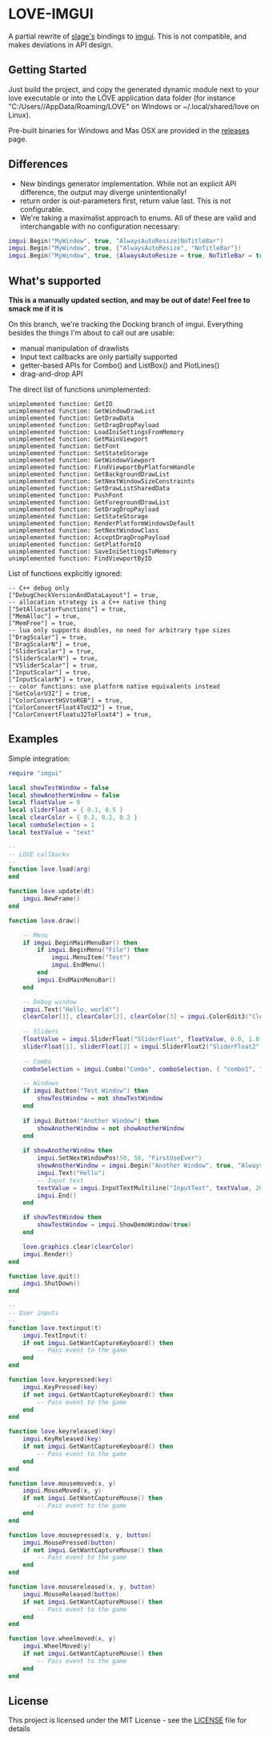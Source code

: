 # LOVE-IMGUI

A partial rewrite of [slage's](https://github.com/slages/love-imgui) bindings to [imgui](https://github.com/ocornut/imgui). This is not compatible, and makes deviations in API design.

## Getting Started

Just build the project, and copy the generated dynamic module next to your love executable or into the LÖVE application data folder (for instance "C:/Users/<user>/AppData/Roaming/LOVE" on Windows or ~/.local/shared/love on Linux).

Pre-built binaries for Windows and Mas OSX are provided in the [releases](https://github.com/slages/love-imgui/releases) page.

## Differences

* New bindings generator implementation. While not an explicit API difference, the output may diverge unintentionally!
* return order is out-parameters first, return value last. This is not configurable.
* We're taking a maximalist approach to enums. All of these are valid and interchangable with no configuration necessary:
```lua
imgui.Begin("MyWindow", true, "AlwaysAutoResize|NoTitleBar")
imgui.Begin("MyWindow", true, {"AlwaysAutoResize", "NoTitleBar"})
imgui.Begin("MyWindow", true, {AlwaysAutoResize = true, NoTitleBar = true})
```

## What's supported

**This is a manually updated section, and may be out of date! Feel free to smack me if it is**

On this branch, we're tracking the Docking branch of imgui. Everything
besides the things I'm about to call out are usable:
* manual manipulation of drawlists
* Input text callbacks are only partially supported
* getter-based APIs for Combo() and ListBox() and PlotLines()
* drag-and-drop API

The direct list of functions unimplemented:
```
unimplemented function: GetIO
unimplemented function: GetWindowDrawList
unimplemented function: GetDrawData
unimplemented function: GetDragDropPayload
unimplemented function: LoadIniSettingsFromMemory
unimplemented function: GetMainViewport
unimplemented function: GetFont
unimplemented function: SetStateStorage
unimplemented function: GetWindowViewport
unimplemented function: FindViewportByPlatformHandle
unimplemented function: GetBackgroundDrawList
unimplemented function: SetNextWindowSizeConstraints
unimplemented function: GetDrawListSharedData
unimplemented function: PushFont
unimplemented function: GetForegroundDrawList
unimplemented function: SetDragDropPayload
unimplemented function: GetStateStorage
unimplemented function: RenderPlatformWindowsDefault
unimplemented function: SetNextWindowClass
unimplemented function: AcceptDragDropPayload
unimplemented function: GetPlatformIO
unimplemented function: SaveIniSettingsToMemory
unimplemented function: FindViewportByID
```
List of functions explicitly ignored:
```
-- C++ debug only
["DebugCheckVersionAndDataLayout"] = true,
-- allocation strategy is a C++ native thing
["SetAllocatorFunctions"] = true,
["MemAlloc"] = true,
["MemFree"] = true,
-- lua only supports doubles, no need for arbitrary type sizes
["DragScalar"] = true,
["DragScalarN"] = true,
["SliderScalar"] = true,
["SliderScalarN"] = true,
["VSliderScalar"] = true,
["InputScalar"] = true,
["InputScalarN"] = true,
-- color functions: use platform native equivalents instead
["GetColorU32"] = true,
["ColorConvertHSVtoRGB"] = true,
["ColorConvertFloat4ToU32"] = true,
["ColorConvertFloatu32ToFloat4"] = true,
```

## Examples

Simple integration:
```lua
require "imgui"

local showTestWindow = false
local showAnotherWindow = false
local floatValue = 0
local sliderFloat = { 0.1, 0.5 }
local clearColor = { 0.2, 0.2, 0.2 }
local comboSelection = 1
local textValue = "text"

--
-- LOVE callbacks
--
function love.load(arg)
end

function love.update(dt)
    imgui.NewFrame()
end

function love.draw()

    -- Menu
    if imgui.BeginMainMenuBar() then
        if imgui.BeginMenu("File") then
            imgui.MenuItem("Test")
            imgui.EndMenu()
        end
        imgui.EndMainMenuBar()
    end

    -- Debug window
    imgui.Text("Hello, world!")
    clearColor[1], clearColor[2], clearColor[3] = imgui.ColorEdit3("Clear color", clearColor[1], clearColor[2], clearColor[3])
    
    -- Sliders
    floatValue = imgui.SliderFloat("SliderFloat", floatValue, 0.0, 1.0)
    sliderFloat[1], sliderFloat[2] = imgui.SliderFloat2("SliderFloat2", sliderFloat[1], sliderFloat[2], 0.0, 1.0)
    
    -- Combo
    comboSelection = imgui.Combo("Combo", comboSelection, { "combo1", "combo2", "combo3", "combo4" }, 4)

    -- Windows
    if imgui.Button("Test Window") then
        showTestWindow = not showTestWindow
    end
    
    if imgui.Button("Another Window") then
        showAnotherWindow = not showAnotherWindow
    end
    
    if showAnotherWindow then
        imgui.SetNextWindowPos(50, 50, "FirstUseEver")
        showAnotherWindow = imgui.Begin("Another Window", true, "AlwaysAutoResize|NoTitleBar")
        imgui.Text("Hello")
        -- Input text
        textValue = imgui.InputTextMultiline("InputText", textValue, 200, 300, 200)
        imgui.End()
    end

    if showTestWindow then
        showTestWindow = imgui.ShowDemoWindow(true)
    end

    love.graphics.clear(clearColor)
    imgui.Render()
end

function love.quit()
    imgui.ShutDown()
end

--
-- User inputs
--
function love.textinput(t)
    imgui.TextInput(t)
    if not imgui.GetWantCaptureKeyboard() then
        -- Pass event to the game
    end
end

function love.keypressed(key)
    imgui.KeyPressed(key)
    if not imgui.GetWantCaptureKeyboard() then
        -- Pass event to the game
    end
end

function love.keyreleased(key)
    imgui.KeyReleased(key)
    if not imgui.GetWantCaptureKeyboard() then
        -- Pass event to the game
    end
end

function love.mousemoved(x, y)
    imgui.MouseMoved(x, y)
    if not imgui.GetWantCaptureMouse() then
        -- Pass event to the game
    end
end

function love.mousepressed(x, y, button)
    imgui.MousePressed(button)
    if not imgui.GetWantCaptureMouse() then
        -- Pass event to the game
    end
end

function love.mousereleased(x, y, button)
    imgui.MouseReleased(button)
    if not imgui.GetWantCaptureMouse() then
        -- Pass event to the game
    end
end

function love.wheelmoved(x, y)
    imgui.WheelMoved(y)
    if not imgui.GetWantCaptureMouse() then
        -- Pass event to the game
    end
end
```

## License

This project is licensed under the MIT License - see the [LICENSE](LICENSE) file for details

